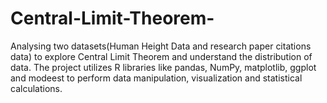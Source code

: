 # Central-Limit-Theorem-

Analysing two datasets(Human Height Data and research paper citations data) to explore Central Limit Theorem and understand the distribution of data. The project utilizes R libraries like pandas, NumPy, matplotlib, ggplot and modeest to perform data manipulation, visualization and statistical calculations.
